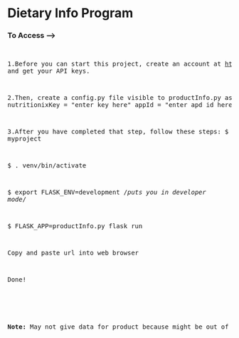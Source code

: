 <h1>Dietary Info Program</h1>


<h3>To Access --> </h3>
<p>
<pre>

1.Before you can start this project, create an account at https://www.nutritionix.com/business/api and get your API keys.



2.Then, create a config.py file visible to productInfo.py as such:
nutritionixKey = "enter key here"
appId = "enter apd id here"



3.After you have completed that step, follow these steps:
$ cd myproject

$ . venv/bin/activate

$ export FLASK_ENV=development                              /*puts you in developer mode*/

$ FLASK_APP=productInfo.py flask run

Copy and paste url into web browser

Done!
</p>

<p><b>Note:</b> May not give data for product because might be out of database lookups</p>
